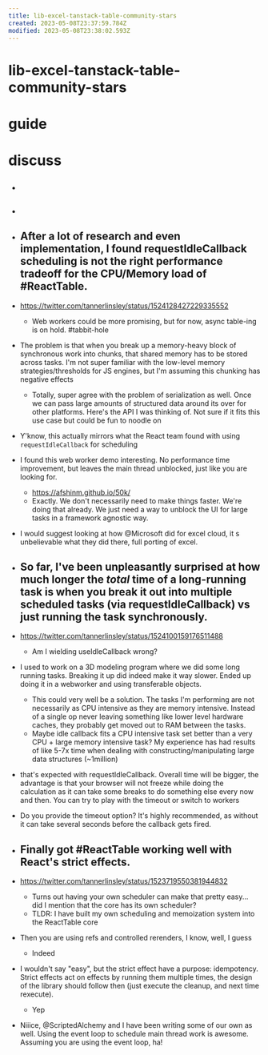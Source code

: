```yaml
---
title: lib-excel-tanstack-table-community-stars
created: 2023-05-08T23:37:59.784Z
modified: 2023-05-08T23:38:02.593Z
---
```


# lib-excel-tanstack-table-community-stars

# guide

# discuss
- ## 

- ## 

- ## After a lot of research and even implementation, I found requestIdleCallback scheduling is not the right performance tradeoff for the CPU/Memory load of #ReactTable. 
- https://twitter.com/tannerlinsley/status/1524128427229335552
  - Web workers could be more promising, but for now, async table-ing is on hold. #tabbit-hole
- The problem is that when you break up a memory-heavy block of synchronous work into chunks, that shared memory has to be stored across tasks. I'm not super familiar with the low-level memory strategies/thresholds for JS engines, but I'm assuming this chunking has negative effects
  - Totally, super agree with the problem of serialization as well. Once we can pass large amounts of structured data around its over for other platforms. Here's the API I was thinking of. Not sure if it fits this use case but could be fun to noodle on

- Y'know, this actually mirrors what the React team found with using `requestIdleCallback` for scheduling

- I found this web worker demo interesting. No performance time improvement, but leaves the main thread unblocked, just like you are looking for.
  - https://afshinm.github.io/50k/
  - Exactly. We don't necessarily need to make things faster. We're doing that already. We just need a way to unblock the UI for large tasks in a framework agnostic way.

- I would suggest looking at how @Microsoft did for excel cloud, it s unbelievable what they did there, full porting of excel.

- ## So far, I've been unpleasantly surprised at how much longer the *total* time of a long-running task is when you break it out into multiple scheduled tasks (via requestIdleCallback) vs just running the task synchronously.
- https://twitter.com/tannerlinsley/status/1524100159176511488
  - Am I wielding useIdleCallback wrong?
- I used to work on a 3D modeling program where we did some long running tasks. Breaking it up did indeed make it way slower. Ended up doing it in a webworker and using transferable objects.
  - This could very well be a solution. The tasks I'm performing are not necessarily as CPU intensive as they are memory intensive. Instead of a single op never leaving something like lower level hardware caches, they probably get moved out to RAM between the tasks.
  - Maybe idle callback fits a CPU intensive task set better than a very CPU + large memory intensive task?  My experience has had results of like 5-7x time when dealing with constructing/manipulating large data structures (~1million)
- that's expected with requestIdleCallback. Overall time will be bigger, the advantage is that your browser will not freeze while doing the calculation as it can take some breaks to do something else every now and then. You can try to play with the timeout or switch to workers
- Do you provide the timeout option? It's highly recommended, as without it can take several seconds before the callback gets fired.

- ## Finally got #ReactTable working well with React's strict effects.
- https://twitter.com/tannerlinsley/status/1523719550381944832
  - Turns out having your own scheduler can make that pretty easy... did I mention that the core has its own scheduler?
  - TLDR: I have built my own scheduling and memoization system into the ReactTable core
- Then you are using refs and controlled rerenders, I know, well, I guess
  - Indeed
- I wouldn't say "easy", but the strict effect have a purpose: idempotency. Strict effects act on effects by running them multiple times, the design of the library should follow then (just execute the cleanup, and next time rexecute).
  - Yep
- Niiice, @ScriptedAlchemy and I have been writing some of our own as well. Using the event loop to schedule main thread work is awesome. Assuming you are using the event loop, ha!
